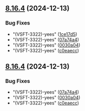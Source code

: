 ## [8.16.4](https://github.com/Ronald-pelaez/ramificacion/compare/v8.16.3...v8.16.4) (2024-12-13)


### Bug Fixes

* "(VSFT-3322)-yees" ([1ce17d5](https://github.com/Ronald-pelaez/ramificacion/commit/1ce17d522d1937c21d5e9f8f48ac359e9240c47a))
* "(VSFT-3322)-yees" ([07a74a4](https://github.com/Ronald-pelaez/ramificacion/commit/07a74a4d65ef8b1db0ea359a339fc98d5d645788))
* "(VSFT-3322)-yees" ([0030a04](https://github.com/Ronald-pelaez/ramificacion/commit/0030a04d29e36c5c8a4ba4b92217110eae2d0dd7))
* "(VSFT-3322)-yees" ([c0eaecc](https://github.com/Ronald-pelaez/ramificacion/commit/c0eaecc0eac15b5292be9935313cd2beb51db6ce))

## [8.16.4](https://github.com/Ronald-pelaez/ramificacion/compare/v8.16.3...v8.16.4) (2024-12-13)


### Bug Fixes

* "(VSFT-3322)-yees" ([07a74a4](https://github.com/Ronald-pelaez/ramificacion/commit/07a74a4d65ef8b1db0ea359a339fc98d5d645788))
* "(VSFT-3322)-yees" ([0030a04](https://github.com/Ronald-pelaez/ramificacion/commit/0030a04d29e36c5c8a4ba4b92217110eae2d0dd7))
* "(VSFT-3322)-yees" ([c0eaecc](https://github.com/Ronald-pelaez/ramificacion/commit/c0eaecc0eac15b5292be9935313cd2beb51db6ce))
